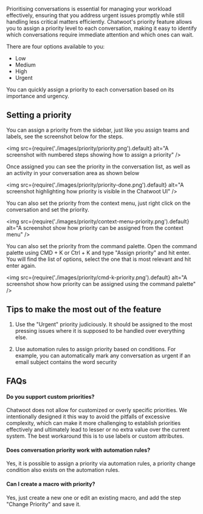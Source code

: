 Prioritising conversations is essential for managing your workload effectively, ensuring that you address urgent issues promptly while still handling less critical matters efficiently. Chatwoot's priority feature allows you to assign a priority level to each conversation, making it easy to identify which conversations require immediate attention and which ones can wait.

There are four options available to you:

- Low
- Medium
- High
- Urgent

You can quickly assign a priority to each conversation based on its importance and urgency.

## Setting a priority

You can assign a priority from the sidebar, just like you assign teams and labels, see the screenshot below for the steps.

<img src={require('./images/priority/priority.png').default} alt="A screenshot with numbered steps showing how to assign a priority" />

Once assigned you can see the priority in the conversation list, as well as an activity in your conversation area as shown below

<img src={require('./images/priority/priority-done.png').default} alt="A screenshot highlighting how priority is visible in the Chatwoot UI" />

You can also set the priority from the context menu, just right click on the conversation and set the priority.

<img src={require('./images/priority/context-menu-priority.png').default} alt="A screenshot show how priority can be assigned from the context menu" />

You can also set the priority from the command palette. Open the command palette using CMD + K or Ctrl + K and type "Assign priority" and hit enter. You will find the list of options, select the one that is most relevant and hit enter again.

<img src={require('./images/priority/cmd-k-priority.png').default} alt="A screenshot show how priority can be assigned using the command palette" />

## Tips to make the most out of the feature

1. Use the "Urgent" priority judiciously. It should be assigned to the most pressing issues where it is supposed to be handled over everything else.

1. Use automation rules to assign priority based on conditions. For example, you can automatically mark any conversation as urgent if an email subject contains the word security

## FAQs

#### Do you support custom priorities?

Chatwoot does not allow for customized or overly specific priorities. We intentionally designed it this way to avoid the pitfalls of excessive complexity, which can make it more challenging to establish priorities effectively and ultimately lead to lesser or no extra value over the current system. The best workaround this is to use labels or custom attributes.

#### Does conversation priority work with automation rules?

Yes, it is possible to assign a priority via automation rules, a priority change condition also exists on the automation rules.

#### Can I create a macro with priority?

Yes, just create a new one or edit an existing macro, and add the step "Change Priority" and save it.
